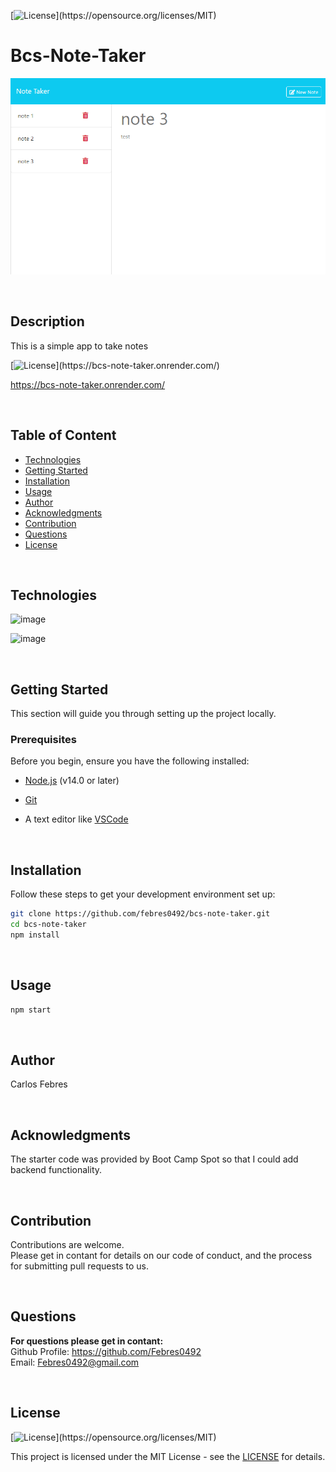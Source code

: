 [![License](https://img.shields.io/badge/License:-MIT-hsl(120,90%,30%)?labelColor=hsl(120,0%,20%)&style=for-the-badge)](https://opensource.org/licenses/MIT)


# Bcs-Note-Taker

![screenshot](screenshot.png)

<br>

## Description

This is a simple app to take notes

[![License](https://img.shields.io/badge/go_to_live_app_>>-hsl(120,90%,20%)?&style=for-the-badge)](https://bcs-note-taker.onrender.com/)  

https://bcs-note-taker.onrender.com/

<br>

## Table of Content
- [Technologies](#technologies)
- [Getting Started](#getting-started)
- [Installation](#installation)
- [Usage](#usage)
- [Author](#author)
- [Acknowledgments](#acknowledgments)
- [Contribution](#contribution)
- [Questions](#questions)
- [License](#license)

<br>

## Technologies

![image](https://img.shields.io/badge/Node_js-darkgreen?style=for-the-badge&logo=nodedotjs&logoColor=white)

![image](https://img.shields.io/badge/Express_js-000000?style=for-the-badge&logo=express&logoColor=white)  

<br>


## Getting Started

This section will guide you through setting up the project locally.

### Prerequisites

Before you begin, ensure you have the following installed:

- [Node.js](https://nodejs.org/) (v14.0 or later)

- [Git](https://git-scm.com/)

- A text editor like [VSCode](https://code.visualstudio.com/)

<br>

## Installation
Follow these steps to get your development environment set up:
```bash
git clone https://github.com/febres0492/bcs-note-taker.git
cd bcs-note-taker
npm install
```

<br>

## Usage
```bash
npm start
```

<br>

## Author
Carlos Febres

<br>

## Acknowledgments
The starter code was provided by Boot Camp Spot so that I could add backend functionality.

<br>

## Contribution
Contributions are welcome.  
Please get in contant for details on our code of conduct, and the process for submitting pull requests to us.

<br>


## Questions
**For questions please get in contant:**  
Github Profile: https://github.com/Febres0492  
Email: Febres0492@gmail.com

<br>


## License

[![License](https://img.shields.io/badge/License-MIT-hsl(120,90%,30%)?labelColor=hsl(120,0%,20%)&style=for-the-badge)](https://opensource.org/licenses/MIT)

This project is licensed under the MIT License - see the [LICENSE](https://opensource.org/licenses/MIT) for details.
